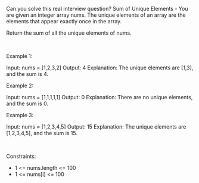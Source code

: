 Can you solve this real interview question? Sum of Unique Elements - You are given an integer array nums. The unique elements of an array are the elements that appear exactly once in the array.

Return the sum of all the unique elements of nums.

 

Example 1:


Input: nums = [1,2,3,2]
Output: 4
Explanation: The unique elements are [1,3], and the sum is 4.


Example 2:


Input: nums = [1,1,1,1,1]
Output: 0
Explanation: There are no unique elements, and the sum is 0.


Example 3:


Input: nums = [1,2,3,4,5]
Output: 15
Explanation: The unique elements are [1,2,3,4,5], and the sum is 15.


 

Constraints:

 * 1 <= nums.length <= 100
 * 1 <= nums[i] <= 100